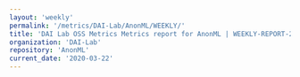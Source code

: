 ```yaml
---
layout: 'weekly'
permalink: '/metrics/DAI-Lab/AnonML/WEEKLY/'
title: 'DAI Lab OSS Metrics Metrics report for AnonML | WEEKLY-REPORT-2020-03-22'
organization: 'DAI-Lab'
repository: 'AnonML'
current_date: '2020-03-22'
---
```

